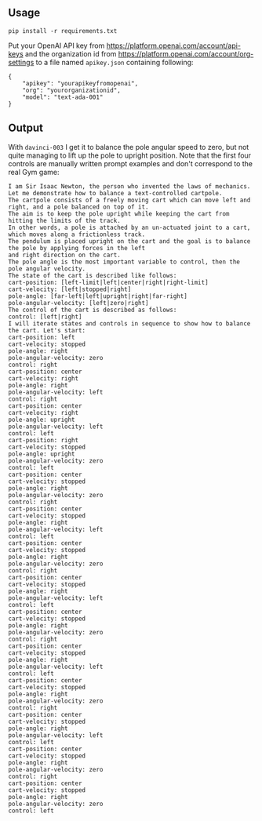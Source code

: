 ## Usage

```
pip install -r requirements.txt
```

Put your OpenAI API key from https://platform.openai.com/account/api-keys and the organization id from https://platform.openai.com/account/org-settings
to a file named `apikey.json` containing following:
```
{
    "apikey": "yourapikeyfromopenai",
    "org": "yourorganizationid",
    "model": "text-ada-001"
}
```

## Output

With `davinci-003` I get it to balance the pole angular speed to zero, but not quite managing to lift up the pole to upright position. Note that the first four controls are manually written prompt examples and don't correspond to the real Gym game:
```
I am Sir Isaac Newton, the person who invented the laws of mechanics.
Let me demonstrate how to balance a text-controlled cartpole.
The cartpole consists of a freely moving cart which can move left and right, and a pole balanced on top of it.
The aim is to keep the pole upright while keeping the cart from hitting the limits of the track.
In other words, a pole is attached by an un-actuated joint to a cart, which moves along a frictionless track.
The pendulum is placed upright on the cart and the goal is to balance the pole by applying forces in the left
and right direction on the cart.
The pole angle is the most important variable to control, then the pole angular velocity.
The state of the cart is described like follows:
cart-position: [left-limit|left|center|right|right-limit]
cart-velocity: [left|stopped|right]
pole-angle: [far-left|left|upright|right|far-right]
pole-angular-velocity: [left|zero|right]
The control of the cart is described as follows:
control: [left|right]
I will iterate states and controls in sequence to show how to balance the cart. Let's start:
cart-position: left
cart-velocity: stopped
pole-angle: right
pole-angular-velocity: zero
control: right
cart-position: center
cart-velocity: right
pole-angle: right
pole-angular-velocity: left
control: right
cart-position: center
cart-velocity: right
pole-angle: upright
pole-angular-velocity: left
control: left
cart-position: right
cart-velocity: stopped
pole-angle: upright
pole-angular-velocity: zero
control: left
cart-position: center
cart-velocity: stopped
pole-angle: right
pole-angular-velocity: zero
control: right
cart-position: center
cart-velocity: stopped
pole-angle: right
pole-angular-velocity: left
control: left
cart-position: center
cart-velocity: stopped
pole-angle: right
pole-angular-velocity: zero
control: right
cart-position: center
cart-velocity: stopped
pole-angle: right
pole-angular-velocity: left
control: left
cart-position: center
cart-velocity: stopped
pole-angle: right
pole-angular-velocity: zero
control: right
cart-position: center
cart-velocity: stopped
pole-angle: right
pole-angular-velocity: left
control: left
cart-position: center
cart-velocity: stopped
pole-angle: right
pole-angular-velocity: zero
control: right
cart-position: center
cart-velocity: stopped
pole-angle: right
pole-angular-velocity: left
control: left
cart-position: center
cart-velocity: stopped
pole-angle: right
pole-angular-velocity: zero
control: right
cart-position: center
cart-velocity: stopped
pole-angle: right
pole-angular-velocity: zero
control: left
```